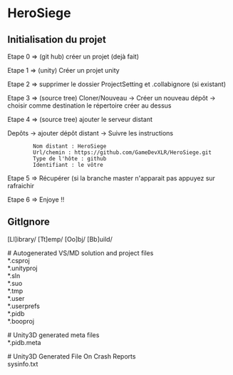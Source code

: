 # HeroSiege

<h2>Initialisation du projet</h2>
<p>Etape 0 => (git hub) créer un projet (dejà fait)</p>
<p>Etape 1 => (unity) Créer un projet unity</p>
<p>Etape 2 => supprimer le dossier ProjectSetting et .collabignore (si existant)</p>
<p>Etape 3 => (source tree) Cloner/Nouveau -> Créer un nouveau dépôt -> choisir comme destination le répertoire créer au dessus</p>
<p>Etape 4 => (source tree) ajouter le serveur distant </p>
            Depôts -> ajouter dépôt distant -> Suivre les instructions
            
            Nom distant : HeroSiege
            Url/chemin : https://github.com/GameDevXLR/HeroSiege.git
            Type de l'hôte : github
            Identifiant : le vôtre 
<p>Etape 5 => Récupérer (si la branche master n'apparait pas appuyez sur rafraichir</p>
<p>Etape 6 => Enjoye !!</p>


<h2>GitIgnore</h2>
[Ll]ibrary/
[Tt]emp/
[Oo]bj/
[Bb]uild/

\# Autogenerated VS/MD solution and project files
<br> *.csproj
<br> *.unityproj
<br> *.sln
<br> *.suo
<br> *.tmp
<br> *.user
<br> *.userprefs
<br> *.pidb
<br> *.booproj

\# Unity3D generated meta files
<br> *.pidb.meta

\# Unity3D Generated File On Crash Reports
<br> sysinfo.txt
